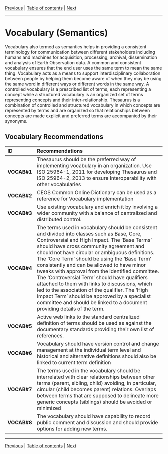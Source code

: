 [Previous](Framework.md) | [Table of contents](README.md) | [Next](Architecture.md)
***
# **Vocabulary (Semantics)**

Vocabulary also termed as semantics helps in providing a consistent terminology for communication between different stakeholders including humans and machines for acquisition, processing, archival, dissemination and analysis of Earth Observation data. A common and consistent vocabulary ensures that the end user uses the same term to mean the same thing.  Vocabulary acts as a means to support interdisciplinary collaboration between people by helping them become aware of when they may be using the same word in different ways or different words in the same way. A controlled vocabulary is a prescribed list of terms, each representing a concept while a structured vocabulary is an organized set of terms representing concepts and their inter-relationship. Thesaurus is a combination of controlled and structured vocabulary in which concepts are represented by terms and are organized so that relationships between concepts are made explicit and preferred terms are accompanied by their synonyms.  

## Vocabulary Recommendations

| **ID** | **Recommendations** |
| :---- | :---- |
| **VOCAB\#1** | Thesaurus should be the preferred way of implementing vocabulary in an organization. Use ISO 25964-1, 2011 for developing Thesaurus and ISO 25964-2, 2013 to ensure Interoperability with other vocabularies |
| **VOCAB\#2** | CEOS Common Online Dictionary can be used as a reference for Vocabulary implementation  |
| **VOCAB\#3** | Use existing vocabulary and enrich it by involving a wider community with a balance of centralized and distributed control. |
| **VOCAB\#4** | The terms used in vocabulary should be consistent and divided into classes such as Base, Core, Controversial and High Impact. The ‘Base Terms’ should have cross community agreement and should not have circular or ambiguous definitions. The ‘Core Term’ should be using the ‘Base Term’ consistently and can be allowed to have minor tweaks with approval from the identified committee. The ‘Controversial Term’ should have qualifiers attached to them with links to discussions, which led to the association of the qualifier. The ‘High Impact Term’ should be approved by a specialist committee and should be linked to a document providing details of the term. |
| **VOCAB\#5** | Active web links to the standard centralized definition of terms should be used as against the documentary standards providing their own list of references. |
| **VOCAB\#6** | Vocabulary should have version control and change management at the individual term level and historical and alternative definitions should also be linked to current term definition |
| **VOCAB\#7** | The terms used in the vocabulary should be interrelated with clear relationships between other terms (parent, sibling, child) avoiding, in particular, circular (child becomes parent) relations. Overlaps between terms that are supposed to delineate more generic concepts (siblings) should be avoided or minimized |
| **VOCAB\#8** | The vocabulary should have capability to record public comment and discussion and should provide options for adding new terms. |

***
[Previous](Framework.md) | [Table of contents](README.md) | [Next](Architecture.md)
